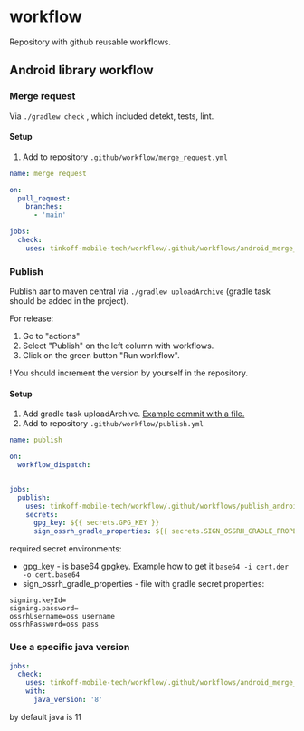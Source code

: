 # workflow

Repository with github reusable workflows. 

## Android library workflow

### Merge request 

Via `./gradlew check` , which included detekt, tests, lint.

#### Setup

1. Add to repository `.github/workflow/merge_request.yml`
```yml
name: merge request

on:
  pull_request:
    branches:
      - 'main'

jobs:
  check:
    uses: tinkoff-mobile-tech/workflow/.github/workflows/android_merge_request.yml@main
```

### Publish 

Publish aar to maven central via `./gradlew uploadArchive` (gradle task should be added in the project).

For release:
1. Go to "actions"
2. Select "Publish" on the left column with workflows.
3. Click on the green button "Run workflow".

! You should increment the version by yourself in the repository.

#### Setup

1. Add gradle task uploadArchive. [Example commit with a file.](https://github.com/tinkoff-mobile-tech/TinkoffID-Android/pull/12/commits/d24a2b3c2cd9f280f832e6c0ba10da061caf0864)
2. Add to repository `.github/workflow/publish.yml`
```yml
name: publish

on:
  workflow_dispatch:


jobs:
  publish:
    uses: tinkoff-mobile-tech/workflow/.github/workflows/publish_android_aar.yml@main
    secrets:
      gpg_key: ${{ secrets.GPG_KEY }}
      sign_ossrh_gradle_properties: ${{ secrets.SIGN_OSSRH_GRADLE_PROPERTIES }}
```

required secret environments:
- gpg_key - is base64 gpgkey. Example how to get it `base64 -i cert.der -o cert.base64`
- sign_ossrh_gradle_properties - file with gradle secret properties:
```properties
signing.keyId=
signing.password=
ossrhUsername=oss username
ossrhPassword=oss pass
```

### Use a specific java version

```yaml
jobs:
  check:
    uses: tinkoff-mobile-tech/workflow/.github/workflows/android_merge_request.yml@main
    with:
      java_version: '8'
```

by default java is 11